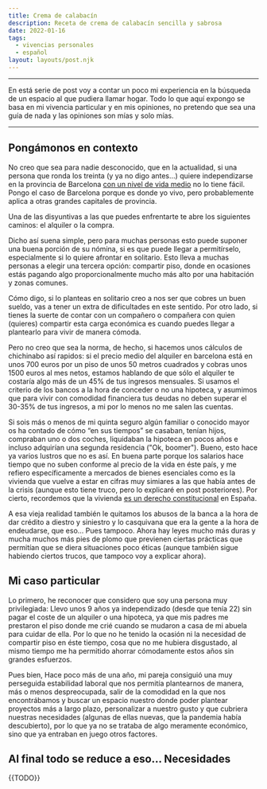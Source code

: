 ```yaml
---
title: Crema de calabacín
description: Receta de crema de calabacín sencilla y sabrosa
date: 2022-01-16
tags:
  - vivencias personales
  - español
layout: layouts/post.njk
---
```


---

En está serie de post voy a contar un poco mi experiencia en la búsqueda de un espacio al que pudiera llamar hogar. Todo lo que aquí expongo se basa en mi vivencia particular y en mis opiniones, no pretendo que sea una guía de nada y las opiniones son mías y solo mías.

---

## Pongámonos en contexto

No creo que sea para nadie desconocido, que en la actualidad, si una persona que ronda los treinta (y ya no digo antes…) quiere independizarse en la provincia de Barcelona [con un nivel de vida medio](https://www.ine.es/jaxiT3/Datos.htm?t=13928#!tabs-grafico) no lo tiene fácil. Pongo el caso de Barcelona porque es donde yo vivo, pero probablemente aplica a otras grandes capitales de provincia.

Una de las disyuntivas a las que puedes enfrentarte te abre los siguientes caminos: el alquiler o la compra.

Dicho así suena simple, pero para muchas personas esto puede suponer una buena porción de su nómina, si es que puede llegar a permitírselo, especialmente si lo quiere afrontar en solitario. Esto lleva a muchas personas a elegir una tercera opción: compartir piso, donde en ocasiones estás pagando algo proporcionalmente mucho más alto por una habitación y zonas comunes.

Cómo digo, si lo planteas en solitario creo a nos ser que cobres un buen sueldo, vas a tener un extra de dificultades en este sentido. Por otro lado, si tienes la suerte de contar con un compañero o compañera con quien (quieres) compartir esta carga económica es cuando puedes llegar a plantearlo para vivir de manera cómoda.

Pero no creo que sea la norma, de hecho, si hacemos unos cálculos de chichinabo así rapidos: si el precio medio del alquiler en barcelona está en unos 700 euros por un piso de unos 50 metros cuadrados y cobras unos 1500 euros al mes netos, estamos hablando de que sólo el alquiler te costaría algo más de un 45% de tus ingresos mensuales. Si usamos el criterio de los bancos a la hora de conceder o no una hipoteca, y asumimos que para vivir con comodidad financiera tus deudas no deben superar el 30-35% de tus ingresos, a mi por lo menos no me salen las cuentas.

Si sois más o menos de mi quinta seguro algún familiar o conocido mayor os ha contado de cómo “en sus tiempos” se casaban, tenían hijos, compraban uno o dos coches, liquidaban la hipoteca en pocos años e incluso adquirían una segunda residencia ("Ok, boomer").
Bueno, esto hace ya varios lustros que no es así. En buena parte porque los salarios hace tiempo que no suben conforme al precio de la vida en éste país, y me refiero específicamente a mercados de bienes esenciales como es la vivienda que vuelve a estar en cifras muy simiares a las que había antes de la crisis (aunque esto tiene truco, pero lo explicaré en post posteriores). Por cierto, recordemos que la vivienda [es un derecho constitucional](https://app.congreso.es/consti/constitucion/indice/titulos/articulos.jsp?ini=47&tipo=2#:~:text=Todos%20los%20espa%C3%B1oles%20tienen%20derecho,general%20para%20impedir%20la%20especulaci%C3%B3n.) en España.

A esa vieja realidad también le quitamos los abusos de la banca a la hora de dar crédito a diestro y siniestro y lo casquivana que era la gente a la hora de endeudarse, que eso… Pues tampoco. Ahora hay leyes mucho más duras y mucha muchos más pies de plomo que previenen ciertas prácticas que permitían que se diera situaciones poco éticas (aunque también sigue habiendo ciertos trucos, que tampoco voy a explicar ahora).

## Mi caso particular

Lo primero, he reconocer que considero que soy una persona muy privilegiada: Llevo unos 9 años ya independizado (desde que tenía 22) sin pagar el coste de un alquiler o una hipoteca, ya que mis padres me prestaron el piso donde me crié cuando se mudaron a casa de mi abuela para cuidar de ella. Por lo que no he tenido la ocasión ni la necesidad de compartir piso en éste tiempo, cosa que no me hubiera disgustado, al mismo tiempo me ha permitido ahorrar cómodamente estos años sin grandes esfuerzos.

Pues bien, Hace poco más de una año, mi pareja consiguió una muy perseguida estabilidad laboral que nos permitía plantearnos de manera, más o menos despreocupada, salir de la comodidad en la que nos encontrábamos y buscar un espacio nuestro donde poder plantear proyectos más a largo plazo, personalizar a nuestro gusto y que cubriera nuestras necesidades (algunas de ellas nuevas, que la pandemia había descubierto), por lo que ya no se trataba de algo meramente económico, sino que ya entraban en juego otros factores.

## Al final todo se reduce a eso… Necesidades

{{TODO}}
